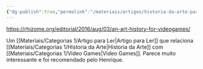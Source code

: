 ```yaml
---
{"dg-publish":true,"permalink":"/materiais/artigos/historia-da-arte-para-videogames-lana-polansky/","noteIcon":""}
---
```



https://rhizome.org/editorial/2016/aug/03/an-art-history-for-videogames/

Um [[Materiais/Categorias 1/Artigo para Ler\|Artigo para Ler]] que relaciona [[Materiais/Categorias 1/Historia da Arte\|Historia da Arte]] com [[Materiais/Categorias 1/Video Games\|Video Games]]. Parece muito interessante e foi recomendado pelo Henrique.
